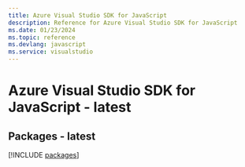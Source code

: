 ```yaml
---
title: Azure Visual Studio SDK for JavaScript
description: Reference for Azure Visual Studio SDK for JavaScript
ms.date: 01/23/2024
ms.topic: reference
ms.devlang: javascript
ms.service: visualstudio
---
```

# Azure Visual Studio SDK for JavaScript - latest
## Packages - latest
[!INCLUDE [packages](visual-studio-index.md)]